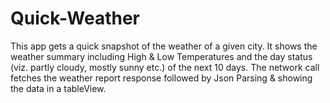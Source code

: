# Quick-Weather
This app gets a quick snapshot of the weather of a given city. It shows the weather summary including High &amp; Low Temperatures and the day status (viz. partly cloudy, mostly sunny etc.) of the next 10 days. The network call fetches the weather report response followed by Json Parsing &amp; showing the data in a tableView.
